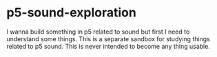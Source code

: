# p5-sound-exploration
I wanna build something in p5 related to sound but first I need to understand some things. This is a separate sandbox for studying things related to p5 sound. This is never intended to become any thing usable. 
